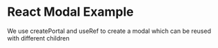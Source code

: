 # React Modal Example

We use createPortal and useRef to create a modal which can be reused with different children
